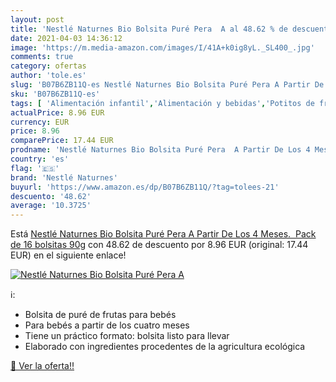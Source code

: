 ```yaml
---
layout: post
title: 'Nestlé Naturnes Bio Bolsita Puré Pera  A al 48.62 % de descuento'
date: 2021-04-03 14:36:12
image: 'https://m.media-amazon.com/images/I/41A+k0ig8yL._SL400_.jpg'
comments: true
category: ofertas
author: 'tole.es'
slug: 'B07B6ZB11Q-es Nestlé Naturnes Bio Bolsita Puré Pera A Partir De Los 4...'
sku: 'B07B6ZB11Q-es'
tags: [ 'Alimentación infantil','Alimentación y bebidas','Potitos de fruta para bebé','Tarritos de frutas y postres para bebé','Tarritos, purés y postres para bebé','naturnes','nestlé naturnes', ]
actualPrice: 8.96 EUR
currency: EUR
price: 8.96
comparePrice: 17.44 EUR
prodname: 'Nestlé Naturnes Bio Bolsita Puré Pera  A Partir De Los 4 Meses.  Pack de 16 bolsitas 90g'
country: 'es'
flag: '🇪🇸'
brand: 'Nestlé Naturnes'
buyurl: 'https://www.amazon.es/dp/B07B6ZB11Q/?tag=tolees-21'
descuento: '48.62'
average: '10.3725'
---
```


Está [Nestlé Naturnes Bio Bolsita Puré Pera  A Partir De Los 4 Meses.  Pack de 16 bolsitas 90g](https://www.amazon.es/dp/B07B6ZB11Q/?tag=tolees-21) con 48.62 de descuento por 8.96 EUR (original: 17.44 EUR) en el siguiente enlace!

[![Nestlé Naturnes Bio Bolsita Puré Pera  A](https://m.media-amazon.com/images/I/41A+k0ig8yL._SL400_.jpg)](https://www.amazon.es/dp/B07B6ZB11Q/?tag=tolees-21)

ℹ️:

- Bolsita de puré de frutas para bebés
- Para bebés a partir de los cuatro meses
- Tiene un práctico formato: bolsita listo para llevar
- Elaborado con ingredientes procedentes de la agricultura ecológica

[🛒 Ver la oferta!!](https://www.amazon.es/dp/B07B6ZB11Q/?tag=tolees-21)
